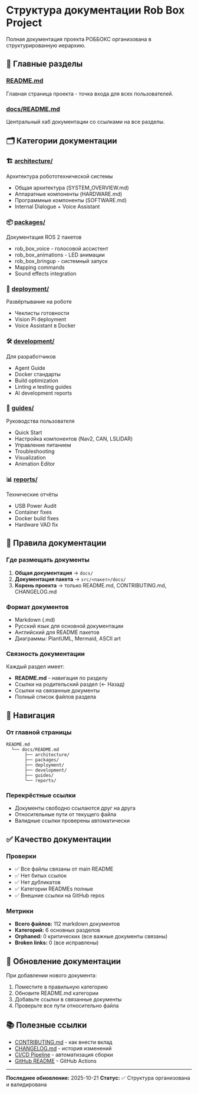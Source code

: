 # Структура документации Rob Box Project

Полная документация проекта РОББОКС организована в структурированную иерархию.

## 📂 Главные разделы

### [README.md](../README.md)
Главная страница проекта - точка входа для всех пользователей.

### [docs/README.md](README.md)
Центральный хаб документации со ссылками на все разделы.

## 🗂️ Категории документации

### 🏗️ [architecture/](architecture/)
Архитектура робототехнической системы
- Общая архитектура (SYSTEM_OVERVIEW.md)
- Аппаратные компоненты (HARDWARE.md)
- Программные компоненты (SOFTWARE.md)
- Internal Dialogue + Voice Assistant

### 📦 [packages/](packages/)
Документация ROS 2 пакетов
- rob_box_voice - голосовой ассистент
- rob_box_animations - LED анимации
- rob_box_bringup - системный запуск
- Mapping commands
- Sound effects integration

### 🚀 [deployment/](deployment/)
Развёртывание на роботе
- Чеклисты готовности
- Vision Pi deployment
- Voice Assistant в Docker

### 🛠️ [development/](development/)
Для разработчиков
- Agent Guide
- Docker стандарты
- Build optimization
- Linting и testing guides
- AI development reports

### 📖 [guides/](guides/)
Руководства пользователя
- Quick Start
- Настройка компонентов (Nav2, CAN, LSLIDAR)
- Управление питанием
- Troubleshooting
- Visualization
- Animation Editor

### 📊 [reports/](reports/)
Технические отчёты
- USB Power Audit
- Container fixes
- Docker build fixes
- Hardware VAD fix

## 📝 Правила документации

### Где размещать документы

1. **Общая документация** → `docs/`
2. **Документация пакета** → `src/<пакет>/docs/`
3. **Корень проекта** → только README.md, CONTRIBUTING.md, CHANGELOG.md

### Формат документов

- Markdown (.md)
- Русский язык для основной документации
- Английский для README пакетов
- Диаграммы: PlantUML, Mermaid, ASCII art

### Связность документации

Каждый раздел имеет:
- **README.md** - навигация по разделу
- Ссылки на родительский раздел (← Назад)
- Ссылки на связанные документы
- Полный список файлов раздела

## 🔗 Навигация

### От главной страницы
```
README.md
  └── docs/README.md
       ├── architecture/
       ├── packages/
       ├── deployment/
       ├── development/
       ├── guides/
       └── reports/
```

### Перекрёстные ссылки
- Документы свободно ссылаются друг на друга
- Относительные пути от текущего файла
- Валидные ссылки проверены автоматически

## ✅ Качество документации

### Проверки
- ✅ Все файлы связаны от main README
- ✅ Нет битых ссылок
- ✅ Нет дубликатов
- ✅ Категории READMEs полные
- ✅ Внешние ссылки на GitHub repos

### Метрики
- **Всего файлов:** 112 markdown документов
- **Категорий:** 6 основных разделов
- **Orphaned:** 0 критических (все важные документы связаны)
- **Broken links:** 0 (все исправлены)

## 🤝 Обновление документации

При добавлении нового документа:
1. Поместите в правильную категорию
2. Обновите README.md категории
3. Добавьте ссылки в связанные документы
4. Проверьте все пути относительно файла

## 📚 Полезные ссылки

- [CONTRIBUTING.md](../CONTRIBUTING.md) - как внести вклад
- [CHANGELOG.md](../CHANGELOG.md) - история изменений
- [CI/CD Pipeline](CI_CD_PIPELINE.md) - автоматизация сборки
- [GitHub README](../.github/README.md) - GitHub Actions

---

**Последнее обновление:** 2025-10-21
**Статус:** ✅ Структура организована и валидирована
